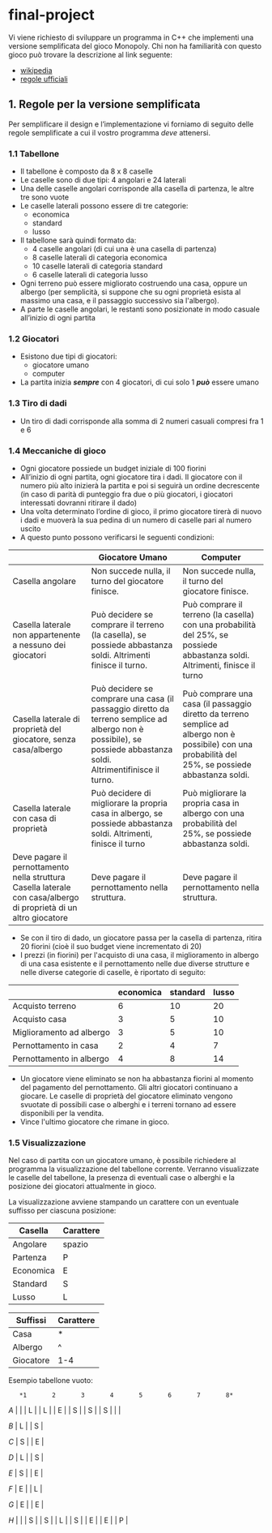 # final-project

Vi viene richiesto di sviluppare un programma in C++ che implementi una versione semplificata del gioco Monopoly. Chi non ha familiarità con questo gioco può trovare la descrizione al link seguente:

* [wikipedia](https://it.wikipedia.org/wiki/Monopoly)
* [regole ufficiali](https://www.wikihow.it/Giocare-a-Monopoly)

## 1. Regole per la versione semplificata
Per semplificare il design e l’implementazione vi forniamo di seguito delle regole semplificate a cui il vostro programma *deve* attenersi.

### 1.1 Tabellone
* Il tabellone è composto da 8 x 8 caselle
* Le caselle sono di due tipi: 4 angolari e 24 laterali
* Una delle caselle angolari corrisponde alla casella di partenza, le altre tre sono vuote
* Le caselle laterali possono essere di tre categorie:
    * economica
    * standard
    * lusso
* Il tabellone sarà quindi formato da:
    * 4 caselle angolari (di cui una è una casella di partenza)
    * 8 caselle laterali di categoria economica
    * 10 caselle laterali di categoria standard
    * 6 caselle laterali di categoria lusso
* Ogni terreno può essere migliorato costruendo una casa, oppure un albergo (per semplicità, si suppone che su ogni proprietà esista al massimo una casa, e il passaggio successivo sia l'albergo).
* A parte le caselle angolari, le restanti sono posizionate in modo casuale all’inizio di ogni partita

### 1.2 Giocatori
* Esistono due tipi di giocatori:
    * giocatore umano
    * computer
* La partita inizia **_sempre_** con 4 giocatori, di cui solo 1 **_può_** essere umano
### 1.3 Tiro di dadi
* Un tiro di dadi corrisponde alla somma di 2 numeri casuali compresi fra 1 e 6
### 1.4 Meccaniche di gioco
* Ogni giocatore possiede un budget iniziale di 100 fiorini
* All’inizio di ogni partita, ogni giocatore tira i dadi. Il giocatore con il numero più alto inizierà la partita e poi si seguirà un ordine decrescente (in caso di parità di punteggio fra due o più giocatori, i giocatori interessati dovranni ritirare il dado)
* Una volta determinato l’ordine di gioco, il primo giocatore tirerà di nuovo i dadi e muoverà la sua pedina di un numero di caselle pari al numero uscito
* A questo punto possono verificarsi le seguenti condizioni:

|   | Giocatore Umano | Computer |
|---|---|---|
| Casella angolare | Non succede nulla, il turno del giocatore finisce. | Non succede nulla, il turno del giocatore finisce. |
| Casella laterale non appartenente a nessuno dei giocatori | Può decidere se comprare il terreno (la casella), se possiede abbastanza soldi. Altrimenti finisce il turno. | Può comprare il terreno (la casella) con una probabilità del 25%, se possiede abbastanza soldi. Altrimenti, finisce il turno |
| Casella laterale di proprietà del giocatore, senza casa/albergo | Può decidere se comprare una casa (il passaggio diretto da terreno semplice ad albergo non è possibile), se possiede abbastanza soldi. Altrimentifinisce il turno. | Può comprare una casa (il passaggio diretto da terreno semplice ad albergo non è possibile) con una probabilità del 25%, se possiede abbastanza soldi. |
| Casella laterale con casa di proprietà  | Può decidere di migliorare la propria casa in albergo, se possiede abbastanza soldi. Altrimenti, finisce il turno | Può migliorare la propria casa in albergo con una probabilità del 25%, se possiede abbastanza soldi. |
|Deve pagare il pernottamento nella struttura Casella laterale con casa/albergo di proprietà di un altro giocatore | Deve pagare il pernottamento nella struttura. | Deve pagare il pernottamento nella struttura. |

* Se con il tiro di dado, un giocatore passa per la casella di partenza, ritira 20 fiorini (cioè il suo budget viene incrementato di 20)
* I prezzi (in fiorini) per l'acquisto di una casa, il miglioramento in albergo di una casa esistente e il pernottamento nelle due diverse strutture e nelle diverse categorie di caselle, è riportato di seguito:

| | economica | standard | lusso |
|---|---|---|---|
| Acquisto terreno | 6 | 10 | 20 |
| Acquisto casa | 3 | 5 | 10 |
| Miglioramento ad albergo | 3 | 5 | 10 |
| Pernottamento in casa | 2 | 4 | 7 |
| Pernottamento in albergo | 4 | 8 | 14 |

* Un giocatore viene eliminato se non ha abbastanza fiorini al momento del pagamento del pernottamento. Gli altri giocatori continuano a giocare. Le caselle di proprietà del giocatore eliminato vengono svuotate di possibili case o alberghi e i terreni tornano ad essere disponibili per la vendita.
* Vince l'ultimo giocatore che rimane in gioco.

### 1.5 Visualizzazione
Nel caso di partita con un giocatore umano, è possibile richiedere al programma la visualizzazione del tabellone corrente. Verranno visualizzate le caselle del tabellone, la presenza di eventuali case o alberghi e la posizione dei giocatori attualmente in gioco.

La visualizzazione avviene stampando un carattere con un eventuale suffisso per ciascuna posizione:

| Casella | Carattere |
|---|---|
| Angolare | spazio |
| Partenza | P |
| Economica | E |
| Standard | S |
| Lusso | L |

| Suffissi | Carattere |
|---|---|
| Casa | * |
| Albergo | ^ |
| Giocatore | 1-4 |

Esempio tabellone vuoto:

       *1       2       3       4       5       6       7       8*

*A*   \|   \|   | L |   | L |   | E |   | S |   | S |   | S |   |   |

*B*   \| L \|                                                   | S |

*C*   \| S \|                                                   | E |

*D*   \| L \|                                                   | S |

*E*   \| S \|                                                   | E |

*F*   \| E \|                                                   | L |

*G*   \| E \|                                                   | E |

*H*   \|   \|   \| S \|   \| S \|   \| L \|   \| S \|   \| E \|   \| E \|   \| P \|
